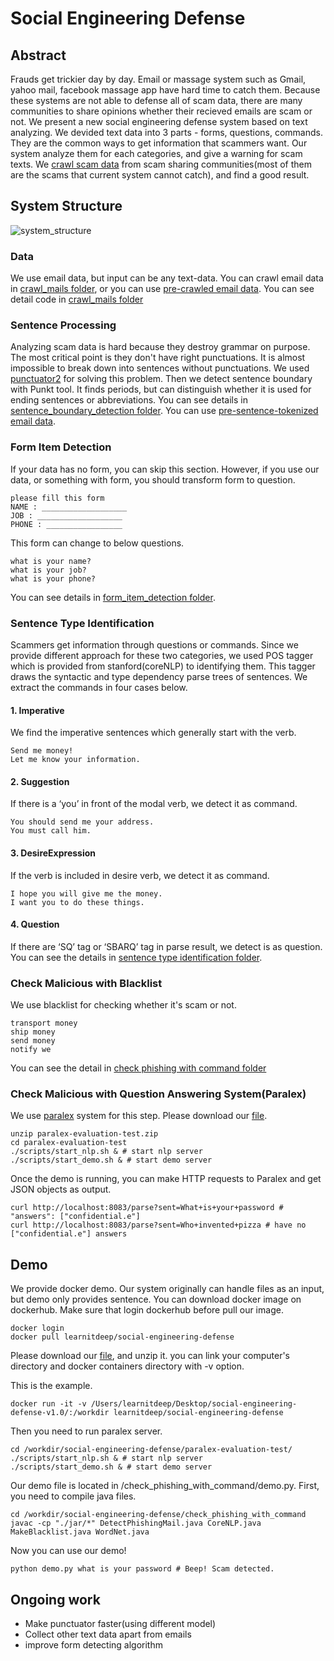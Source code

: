 # Social Engineering Defense

## Abstract

Frauds get trickier day by day. Email or massage system such as Gmail, yahoo mail, facebook massage app have hard time to catch them. Because these systems are not able to defense all of scam data, there are many communities to share opinions whether their recieved emails are scam or not. We present a new social engineering defense system based on text analyzing. We devided text data into 3 parts - forms, questions, commands. They are the common ways to get information that scammers want. Our system analyze them for each categories, and give a warning for scam texts. We [crawl scam data](https://github.com/zerobugplz/social-engineering-defense/tree/master/crawl_mails) from scam sharing communities(most of them are the scams that current system cannot catch), and find a good result.

## System Structure

![system_structure](https://github.com/zerobugplz/social-engineering-defense/blob/master/system_structure.png)  

### Data

We use email data, but input can be any text-data. You can crawl email data in [crawl_mails folder](https://github.com/zerobugplz/social-engineering-defense/tree/master/crawl_mails), or you can use [pre-crawled email data](https://drive.google.com/file/d/1D8BUS_wxZVip6EFmhMkrXunBXcuBev7o/view?usp=sharing). You can see detail code in [crawl_mails folder](https://github.com/zerobugplz/social-engineering-defense/tree/master/crawl_mails)

### Sentence Processing

Analyzing scam data is hard because they destroy grammar on purpose. The most critical point is they don't have right punctuations. It is almost impossible to break down into sentences without punctuations. We used [punctuator2](https://github.com/ottokart/punctuator2) for solving this problem. Then we detect sentence boundary with Punkt tool. It finds periods, but can distinguish whether it is used for ending sentences or abbreviations. You can see details in [sentence_boundary_detection folder](https://github.com/zerobugplz/social-engineering-defense/tree/master/sentence_boundary_detection). You can use [pre-sentence-tokenized email data](https://drive.google.com/open?id=1_LHcOVE0A3hd1mBwZl-o4ivSfu42IGJV).

### Form Item Detection

If your data has no form, you can skip this section. However, if you use our data, or something with form, you should transform form to question.  
```
please fill this form
NAME : ___________________
JOB : ___________________
PHONE : _________________
```
This form can change to below questions.
```
what is your name?
what is your job?
what is your phone?
```

You can see details in [form_item_detection folder](https://github.com/zerobugplz/social-engineering-defense/tree/master/form_item_detection).

### Sentence Type Identification

Scammers get information through questions or commands. Since we provide different approach for these two categories, we used POS tagger which is provided from stanford(coreNLP) to identifying them. This tagger draws the syntactic and type dependency parse trees of sentences. We extract the commands in four cases below.

#### 1. Imperative
We find the imperative sentences which generally start with the verb. 
```
Send me money!
Let me know your information.
```
#### 2. Suggestion
If there is a ‘you’ in front of the modal verb, we detect it as command.
```
You should send me your address.
You must call him.
```
#### 3. DesireExpression
If the verb is included in desire verb, we detect it as command.
```
I hope you will give me the money.
I want you to do these things.
```
#### 4. Question
If there are ‘SQ’ tag or ‘SBARQ’ tag in parse result, we detect is as question.  
You can see the details in [sentence type identification folder](https://github.com/zerobugplz/social-engineering-defense/tree/master/sentence_type_identification).

### Check Malicious with Blacklist

We use blacklist for checking whether it's scam or not.
```
transport money
ship money
send money
notify we
```
You can see the detail in [check phishing with command folder](https://github.com/zerobugplz/social-engineering-defense/blob/master/check_phishing_with_command)

### Check Malicious with Question Answering System(Paralex)

We use [paralex](http://knowitall.cs.washington.edu/paralex/) system for this step. Please download our [file](https://drive.google.com/file/d/1XYXagUwkcKcFUU6Kljvh6zJAVSnHnM0t/view?usp=drive_web).  

```
unzip paralex-evaluation-test.zip
cd paralex-evaluation-test
./scripts/start_nlp.sh & # start nlp server
./scripts/start_demo.sh & # start demo server
```

Once the demo is running, you can make HTTP requests to Paralex and get JSON objects as output. 

```
curl http://localhost:8083/parse?sent=What+is+your+password # "answers": ["confidential.e"]
curl http://localhost:8083/parse?sent=Who+invented+pizza # have no ["confidential.e"] answers
```


## Demo

We provide docker demo. Our system originally can handle files as an input, but demo only provides sentence. You can download docker image on dockerhub. Make sure that login dockerhub before pull our image.
```
docker login
docker pull learnitdeep/social-engineering-defense
```

Please download our [file](https://drive.google.com/open?id=1AFKGLJj_JQnPhbi42SCzQdMrTWIKJPz6), and unzip it. you can link your computer's directory and docker containers directory with -v option.  
  
This is the example.
```
docker run -it -v /Users/learnitdeep/Desktop/social-engineering-defense-v1.0/:/workdir learnitdeep/social-engineering-defense
```

Then you need to run paralex server.  
```
cd /workdir/social-engineering-defense/paralex-evaluation-test/
./scripts/start_nlp.sh & # start nlp server
./scripts/start_demo.sh & # start demo server
```

Our demo file is located in /check_phishing_with_command/demo.py.
First, you need to compile java files.
```
cd /workdir/social-engineering-defense/check_phishing_with_command
javac -cp "./jar/*" DetectPhishingMail.java CoreNLP.java MakeBlacklist.java WordNet.java
```

Now you can use our demo!

```
python demo.py what is your password # Beep! Scam detected.
```

## Ongoing work

- Make punctuator faster(using different model)
- Collect other text data apart from emails
- improve form detecting algorithm
